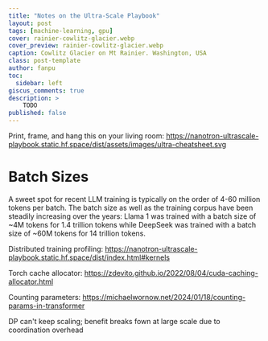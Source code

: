 ```yaml
---
title: "Notes on the Ultra-Scale Playbook"
layout: post
tags: [machine-learning, gpu]
cover: rainier-cowlitz-glacier.webp
cover_preview: rainier-cowlitz-glacier.webp
caption: Cowlitz Glacier on Mt Rainier. Washington, USA
class: post-template
author: fanpu
toc:
  sidebar: left
giscus_comments: true
description: >
    TODO
published: false
---
```


Print, frame, and hang this on your living room: https://nanotron-ultrascale-playbook.static.hf.space/dist/assets/images/ultra-cheatsheet.svg

# Batch Sizes
A sweet spot for recent LLM training is typically on the order of 4-60 million tokens per batch. The batch size as well as the training corpus have been steadily increasing over the years: Llama 1 was trained with a batch size of ~4M tokens for 1.4 trillion tokens while DeepSeek was trained with a batch size of ~60M tokens for 14 trillion tokens.

Distributed training profiling: https://nanotron-ultrascale-playbook.static.hf.space/dist/index.html#kernels

Torch cache allocator: https://zdevito.github.io/2022/08/04/cuda-caching-allocator.html

Counting parameters: https://michaelwornow.net/2024/01/18/counting-params-in-transformer

DP can't keep scaling; benefit breaks fown at large scale due to coordination overhead